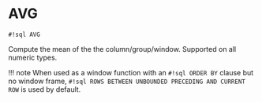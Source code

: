 # AVG
`#!sql AVG`

Compute the mean of the the column/group/window. Supported
on all numeric types.


!!! note
    When used as a window function with an `#!sql ORDER BY` clause but no window frame, `#!sql ROWS BETWEEN UNBOUNDED PRECEDING AND CURRENT ROW` is used by default.
